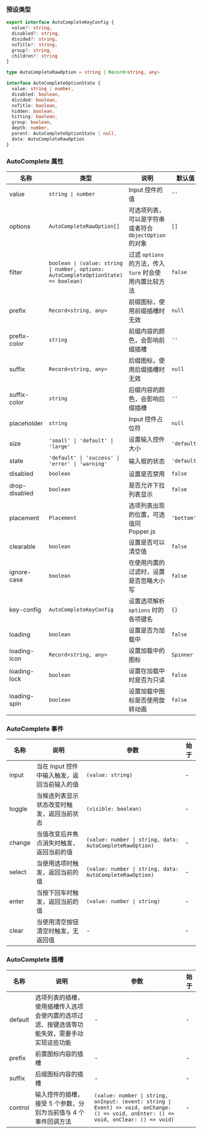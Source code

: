 ### 预设类型

```ts
export interface AutoCompleteKeyConfig {
  value?: string,
  disabled?: string,
  divided?: string,
  noTitle?: string,
  group?: string,
  children?: string
}

type AutoCompleteRawOption = string | Record<string, any>

interface AutoCompleteOptionState {
  value: string | number,
  disabled: boolean,
  divided: boolean,
  noTitle: boolean,
  hidden: boolean,
  hitting: boolean,
  group: boolean,
  depth: number,
  parent: AutoCompleteOptionState | null,
  data: AutoCompleteRawOption
}
```

### AutoComplete 属性

| 名称          | 类型                                                                                 | 说明                                                    | 默认值      | 始于    |
| ------------- | ------------------------------------------------------------------------------------ | ------------------------------------------------------- | ----------- | ------- |
| value         | `string \| number`                                                                   | Input 控件的值                                          | `''`        | -       |
| options       | `AutoCompleteRawOption[]`                                                            | 可选项列表，可以是字符串或者符合 `ObjectOption` 的对象  | `[]`        | -       |
| filter        | `boolean \| (value: string \| number, options: AutoCompleteOptionState) => boolean)` | 过滤 `options` 的方法，传入 `ture` 时会使用内置比较方法 | `false`     | -       |
| prefix        | `Record<string, any>`                                                                | 前缀图标，使用前缀插槽时无效                            | `null`      | -       |
| prefix-color  | `string`                                                                             | 前缀内容的颜色，会影响前缀插槽                          | `''`        | -       |
| suffix        | `Record<string, any>`                                                                | 后缀图标，使用后缀插槽时无效                            | `null`      | -       |
| suffix-color  | `string`                                                                             | 后缀内容的颜色，会影响后缀插槽                          | `''`        | -       |
| placeholder   | `string`                                                                             | Input 控件占位符                                        | `null`      | -       |
| size          | `'small' \| 'default' \| 'large'`                                                    | 设置输入控件大小                                        | `'default'` | -       |
| state         | `'default' \| 'success' \| 'error' \| 'warning'`                                     | 输入框的状态                                            | `'default'` | -       |
| disabled      | `boolean`                                                                            | 设置是否禁用                                            | `false`     | -       |
| drop-disabled | `boolean`                                                                            | 是否允许下拉列表显示                                    | `false`     | -       |
| placement     | `Placement`                                                                          | 选项列表出现的位置，可选值同 Popper.js                  | `'bottom'`  | -       |
| clearable     | `boolean`                                                                            | 设置是否可以清空值                                      | `false`     | -       |
| ignore-case   | `boolean`                                                                            | 在使用内置的过滤时，设置是否忽略大小写                  | `false`     | -       |
| key-config    | `AutoCompleteKeyConfig`                                                              | 设置选项解析 `options` 时的各项键名                     | `{}`        | `2.0.0` |
| loading       | `boolean`                                                                            | 设置是否为加载中                                        | `false`     | `2.0.0` |
| loading-icon  | `Record<string, any>`                                                                | 设置加载中的图标                                        | `Spinner`   | `2.0.0` |
| loading-lock  | `boolean`                                                                            | 设置在加载中时是否为只读                                | `false`     | `2.0.0` |
| loading-spin  | `boolean`                                                                            | 设置加载中图标是否使用旋转动画                          | `false`     | `2.0.0` |

### AutoComplete 事件

| 名称   | 说明                                        | 参数                                                     | 始于 |
| ------ | ------------------------------------------- | -------------------------------------------------------- | ---- |
| input  | 当在 Input 控件中输入触发，返回当前输入的值 | `(value: string)`                                        | -    |
| toggle | 当候选列表显示状态改变时触发，返回当前状态  | `(visible: boolean)`                                     | -    |
| change | 当值改变后并焦点消失时触发，返回当前的值    | `(value: number \| string, data: AutoCompleteRawOption)` | -    |
| select | 当使用选项时触发，返回当前的值              | `(value: number \| string, data: AutoCompleteRawOption)` | -    |
| enter  | 当按下回车时触发，返回当前的值              | `(value: number \| string)`                              | -    |
| clear  | 当使用清空按钮清空时触发，无返回值          | -                                                        | -    |

### AutoComplete 插槽

| 名称    | 说明                                                                                         | 参数                                                                                                                                   | 始于 |
| ------- | -------------------------------------------------------------------------------------------- | -------------------------------------------------------------------------------------------------------------------------------------- | ---- |
| default | 选项列表的插槽，使用插槽传入选项会使内置的选项过滤、按键选值等功能失效，需要手动实现这些功能 | -                                                                                                                                      | -    |
| prefix  | 前置图标内容的插槽                                                                           | -                                                                                                                                      | -    |
| suffix  | 后缀图标内容的插槽                                                                           | -                                                                                                                                      | -    |
| control | 输入控件的插槽，接受 5 个参数，分别为当前值与 4 个事件回调方法                               | `(value: number \| string, onInput: (event: string \| Event) => void, onChange: () => void, onEnter: () => void, onClear: () => void)` | -    |
